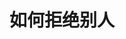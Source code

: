 ---
title: 如何拒绝别人
优先级: 
开始时间: 
结束时间: 
剩余天数: 
tags: 
- 社交/拒绝别人
- 学习/方法论/拒绝别人
创建时间: 2023-02-12 12:47
来源: 兴趣
---
